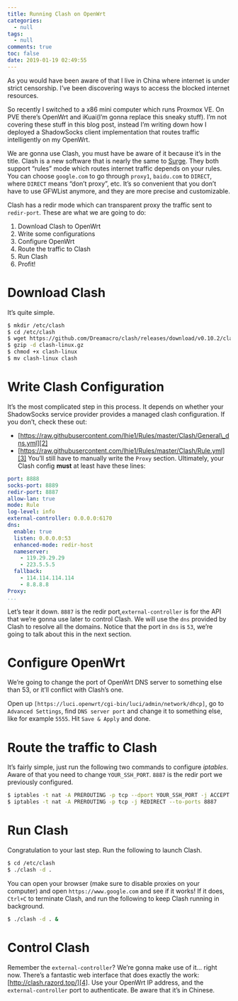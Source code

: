 ```yaml
---
title: Running Clash on OpenWrt
categories:
  - null
tags:
  - null
comments: true
toc: false
date: 2019-01-19 02:49:55
---
```


As you would have been aware of that I live in China where internet is under strict censorship. I’ve been discovering ways to access the blocked internet resources.
<!-- more -->

So recently I switched to a x86 mini computer which runs Proxmox VE. On PVE there’s OpenWrt and iKuai(I’m gonna replace this sneaky stuff). I’m not covering these stuff in this blog post, instead I’m writing down how I deployed a ShadowSocks client implementation that routes traffic intelligently on my OpenWrt.

We are gonna use Clash, you must have be aware of it because it’s in the title. Clash is a new software that is nearly the same to [Surge][1]. They both support “rules” mode which routes internet traffic depends on your rules. You can choose `google.com` to go through `proxy1`, `baidu.com` to `DIRECT`, where `DIRECT` means “don’t proxy”, etc. It’s so convenient that you don’t have to use GFWList anymore, and they are more precise and customizable.

Clash has a redir mode which can transparent proxy the traffic sent to `redir-port`. These are what we are going to do:

1. Download Clash to OpenWrt
2. Write some configurations
3. Configure OpenWrt
4. Route the traffic to Clash
5. Run Clash
5. Profit!

# Download Clash
It’s quite simple.

```bash
$ mkdir /etc/clash
$ cd /etc/clash
$ wget https://github.com/Dreamacro/clash/releases/download/v0.10.2/clash-linux.gz
$ gzip -d clash-linux.gz
$ chmod +x clash-linux
$ mv clash-linux clash
```

# Write Clash Configuration
It’s the most complicated step in this process. It depends on whether your ShadowSocks service provider provides a managed clash configuration. If you don’t, check these out:
* [https://raw.githubusercontent.com/lhie1/Rules/master/Clash/General\_dns.yml][2]
* [https://raw.githubusercontent.com/lhie1/Rules/master/Clash/Rule.yml][3]
You’ll still have to manually write the `Proxy` section. Ultimately, your Clash config **must** at least have these lines:

```yaml
port: 8888
socks-port: 8889
redir-port: 8887
allow-lan: true
mode: Rule
log-level: info
external-controller: 0.0.0.0:6170
dns:
  enable: true
  listen: 0.0.0.0:53
  enhanced-mode: redir-host
  nameserver:
    - 119.29.29.29
    - 223.5.5.5
  fallback:
    - 114.114.114.114
    - 8.8.8.8
Proxy:
...
```

Let’s tear it down. `8887` is the redir port,`external-controller` is for the API that we’re gonna use later to control Clash. We will use the `dns` provided by Clash to resolve all the domains. Notice that the port in `dns` is `53`, we’re going to talk about this in the next section.

# Configure OpenWrt
We’re going to change the port of OpenWrt DNS server to something else than 53, or it’ll conflict with Clash’s one.

Open up `[https://luci.openwrt/cgi-bin/luci/admin/network/dhcp]`, go to `Advanced Settings`, find `DNS server port` and change it to something else, like for example `5555`. Hit `Save & Apply` and done.

# Route the traffic to Clash
It’s fairly simple, just run the following two commands to configure *iptables*. Aware of that you need to change `YOUR_SSH_PORT`. `8887` is the redir port we previously configured.

```bash
$ iptables -t nat -A PREROUTING -p tcp --dport YOUR_SSH_PORT -j ACCEPT
$ iptables -t nat -A PREROUTING -p tcp -j REDIRECT --to-ports 8887
```

# Run Clash
Congratulation to your last step. Run the following to launch Clash.

```bash
$ cd /etc/clash
$ ./clash -d .
```

You can open your browser (make sure to disable proxies on your computer) and open `https://www.google.com` and see if it works! If it does, `Ctrl+C` to terminate Clash, and run the following to keep Clash running in background.

```bash
$ ./clash -d . &
```

# Control Clash
Remember the `external-controller`? We’re gonna make use of it… right now.
There’s a fantastic web interface that does exactly the work: [http://clash.razord.top/][4]. Use your OpenWrt IP address, and the `external-controller` port to authenticate. Be aware that it’s in Chinese.

[1]:	https://www.nssurge.com
[2]:	https://raw.githubusercontent.com/lhie1/Rules/master/Clash/General_dns.yml
[3]:	https://raw.githubusercontent.com/lhie1/Rules/master/Clash/Rule.yml
[4]:	http://clash.razord.top/